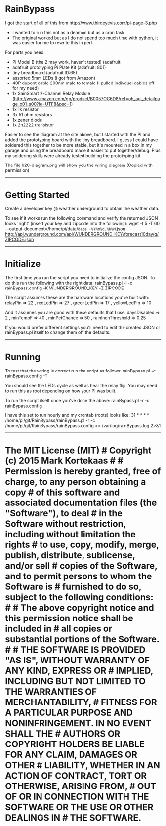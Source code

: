 RainBypass
==========

I got the start of all of this from http://www.thirdeyevis.com/pi-page-3.php
- I wanted to run this not as a deamon but as a cron task 
- The original worked but as I do not spend too much time with python, it was easier
  for me to rewrite this in perl

For parts you need:
- Pi Model B (the 2 may work, haven't tested) (adafruit: 
- adafruit prototyping Pi Plate Kit (adafruit: 801)
- tiny breadboard (adafruit ID:65)
- assorted 5mm LEDs (i got from Amazon)
- 40P dupont cable 200nm male to female (I pulled indivdual cables off for my need)
- 1x SainSmart 2-Channel Relay Module (http://www.amazon.com/gp/product/B0057OC6D8/ref=oh_aui_detailpage_o01_s00?ie=UTF8&psc=1) 
- 1x 1k resistor
- 3x 51 ohm resistors
- 1x zener diode
- 1x 2n2222 transistor

Easier to see the diagram at the site above, but I started with the PI and added
the prototyping board with the tiny breadboard. I guess I could have soldered this 
together to be more stable, but it's mounted in a box in my garage and using the
breadboard made it easier to put together/debug. Plus my soldering skills were already
tested building the prototyping kit 

The file h20-diagram.png will show you the wiring diagram (Copied with permission)

----
# Getting Started

Create a developer key @ weather underground to obtain the weather data.

To see if it works run the following command and verify the returned JSON
looks 'right' (insert your key and zipcode into the following):
wget -t 5 -T 60 --output-document=/home/pi/data/`date +%Y%m%d.%H%M`.json \
http://api.wunderground.com/api/WUNDERGROUND_KEY/forecast10day/q/ZIPCODE.json

----
# Initialize

The first time you run the script you need to initialize the config JSON.
To do this run the following with the right data:
rainBypass.pl -i -c rainBypass.config -K WUNDERGROUND_KEY -Z ZIPCODE

The script assumes these are the hardware locations you've built with:
                        relayPin => 22 ,
                        redLedPin => 27 ,
                        greenLedPin => 17 ,
                        yellowLedPin => 10 

And it assumes you are good with these defaults that I use:
                        daysDisabled => 2 ,
                        minTempF => 40 ,
                        minPctChance => 50 ,
                        rainInchThreshold => 0.25 

If you would prefer different settings you'll need to edit the created JSON
or rainBypass.pl itself to change them off the defaults.

---- 
# Running

To test that the wiring is correct run the script as follows:
rainBypass.pl -c rainBypass.config -T

You should see the LEDs cycle as well as hear the relay flip. You may need to
run this as root depending on how your PI was built.

To run the script itself once you've done the above:
rainBypass.pl -r -c rainBypass.config

I have this set to run hourly and my crontab (roots) looks like:
31 * * * * /home/pi/git/RainBypass/rainBypass.pl -r -c /home/pi/git/RainBypass/rainBypass.config >> /var/log/rainBypass.log 2>&1

----

# The MIT License (MIT)                                                                                                                                                                                                                                                                                                    # Copyright (c) 2015 Mark Kortekaas                                                                                                                           #                                                                                                                                                             # Permission is hereby granted, free of charge, to any person obtaining a copy                                                                                # of this software and associated documentation files (the "Software"), to deal                                                                               # in the Software without restriction, including without limitation the rights                                                                                # to use, copy, modify, merge, publish, distribute, sublicense, and/or sell                                                                                   # copies of the Software, and to permit persons to whom the Software is                                                                                       # furnished to do so, subject to the following conditions:                                                                                                    #                                                                                                                                                             # The above copyright notice and this permission notice shall be included in                                                                                  # all copies or substantial portions of the Software.                                                                                                         #                                                                                                                                                             # THE SOFTWARE IS PROVIDED "AS IS", WITHOUT WARRANTY OF ANY KIND, EXPRESS OR                                                                                  # IMPLIED, INCLUDING BUT NOT LIMITED TO THE WARRANTIES OF MERCHANTABILITY,                                                                                    # FITNESS FOR A PARTICULAR PURPOSE AND NONINFRINGEMENT. IN NO EVENT SHALL THE                                                                                 # AUTHORS OR COPYRIGHT HOLDERS BE LIABLE FOR ANY CLAIM, DAMAGES OR OTHER                                                                                      # LIABILITY, WHETHER IN AN ACTION OF CONTRACT, TORT OR OTHERWISE, ARISING FROM,                                                                               # OUT OF OR IN CONNECTION WITH THE SOFTWARE OR THE USE OR OTHER DEALINGS IN                                                                                   # THE SOFTWARE.   


